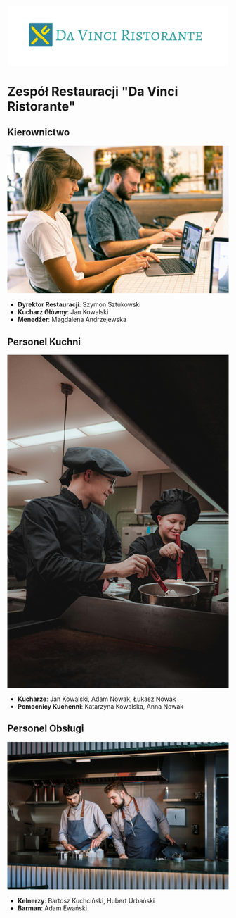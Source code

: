 ![logo](img/logo.png)
# Zespół Restauracji "Da Vinci Ristorante"

## Kierownictwo

![management](img/management.jpg)

- **Dyrektor Restauracji**: Szymon Sztukowski
- **Kucharz Główny**: Jan Kowalski
- **Menedżer**: Magdalena Andrzejewska

## Personel Kuchni

![kucharze](img/kucharze.jpg)

- **Kucharze**: Jan Kowalski, Adam Nowak, Łukasz Nowak
- **Pomocnicy Kuchenni**: Katarzyna Kowalska, Anna Nowak

## Personel Obsługi

![kelnerzy](img/kelnerzy.jpg)

- **Kelnerzy**: Bartosz Kuchciński, Hubert Urbański
- **Barman**: Adam Ewański

